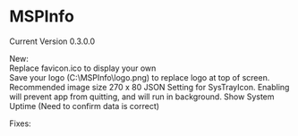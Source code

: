 # MSPInfo
Current Version 0.3.0.0

New: <br>
Replace favicon.ico to display your own <br>
Save your logo (C:\MSPInfo\logo.png) to replace logo at top of screen. Recommended image size 270 x 80
JSON Setting for SysTrayIcon. Enabling will prevent app from quitting, and will run in background.
Show System Uptime (Need to confirm data is correct)
<p>
Fixes:<br>

